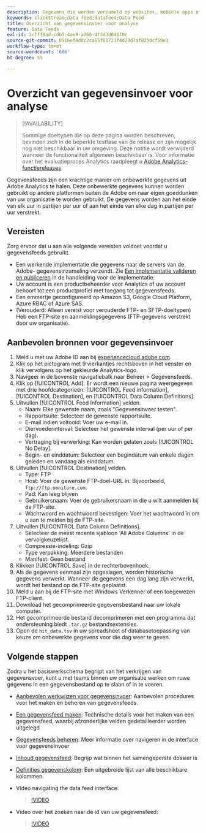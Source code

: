 ```yaml
---
description: Gegevens die worden verzameld op websites, mobiele apps of die worden geüpload met behulp van webservice-API's of gegevensbronnen, worden verwerkt en opgeslagen in Adobe Data Warehouse. Deze onbewerkte klikstreamgegevens vormen de gegevensset die door Adobe Analytics wordt gebruikt.
keywords: clickStream;data feed;datafeed;Data Feed
title: Overzicht van gegevensinvoer voor analyse
feature: Data Feeds
exl-id: 2cfff9ad-cdb5-4ae9-a266-4f3d3d046f0c
source-git-commit: 0916ef4ddc2ca65f01721f4d79d7af825dcf50e3
workflow-type: tm+mt
source-wordcount: '606'
ht-degree: 5%

---
```


# Overzicht van gegevensinvoer voor analyse

>[!AVAILABILITY]
>
>Sommige doeltypen die op deze pagina worden beschreven, bevinden zich in de beperkte testfase van de release en zijn mogelijk nog niet beschikbaar in uw omgeving. Deze notitie wordt verwijderd wanneer de functionaliteit algemeen beschikbaar is. Voor informatie over het evaluatieproces Analytics raadpleegt u [Adobe Analytics-functiereleases](/help/release-notes/releases.md).

Gegevensfeeds zijn een krachtige manier om onbewerkte gegevens uit Adobe Analytics te halen. Deze onbewerkte gegevens kunnen worden gebruikt op andere platformen buiten de Adobe om naar eigen goeddunken van uw organisatie te worden gebruikt. De gegevens worden aan het einde van elk uur in partijen per uur of aan het einde van elke dag in partijen per uur verstrekt.

## Vereisten

Zorg ervoor dat u aan alle volgende vereisten voldoet voordat u gegevensfeeds gebruikt.

* Een werkende implementatie die gegevens naar de servers van de Adobe- gegevensinzameling verzendt. Zie [Een implementatie valideren en publiceren](/help/implement/launch/validate-publish-prod.md) in de handleiding voor de implementatie.
* Uw account is een productbeheerder voor Analytics of uw account behoort tot een productprofiel met toegang tot gegevensfeeds.
* Een emmertje geconfigureerd op Amazon S3, Google Cloud Platform, Azure RBAC of Azure SAS.
* (Verouderd: Alleen vereist voor verouderde FTP- en SFTP-doeltypen) Heb een FTP-site en aanmeldingsgegevens (FTP-gegevens verstrekt door uw organisatie).

## Aanbevolen bronnen voor gegevensinvoer

1. Meld u met uw Adobe ID aan bij [experiencecloud.adobe.com](https://experiencecloud.adobe.com).
2. Klik op het pictogram met 9 vierkantjes rechtsboven in het venster en klik vervolgens op het gekleurde Analytics-logo.
3. Navigeer in de bovenste navigatiebalk naar Beheer > Gegevensfeeds.
4. Klik op [!UICONTROL Add]. Er wordt een nieuwe pagina weergegeven met drie hoofdcategorieën: [!UICONTROL Feed information], [!UICONTROL Destination], en [!UICONTROL Data Column Definitions].
5. Uitvullen [!UICONTROL Feed Information] velden.
   * Naam: Elke gewenste naam, zoals &quot;Gegevensinvoer testen&quot;.
   * Rapportsuite: Selecteer de gewenste rapportsuite.
   * E-mail indien voltooid: Voer uw e-mail in.
   * Diervoederinterval: Selecteer het gewenste interval (per uur of per dag).
   * Vertraging bij verwerking: Kan worden gelaten zoals [!UICONTROL No Delay].
   * Begin- en einddatum: Selecteer een begindatum van enkele dagen geleden en vandaag als einddatum.
6. Uitvullen [!UICONTROL Destination] velden.
   * Type: FTP
   * Host: Voer de gewenste FTP-doel-URL in. Bijvoorbeeld, `ftp://ftp.omniture.com`.
   * Pad: Kan leeg blijven
   * Gebruikersnaam: Voer de gebruikersnaam in die u wilt aanmelden bij de FTP-site.
   * Wachtwoord en wachtwoord bevestigen: Voer het wachtwoord in om u aan te melden bij de FTP-site.
7. Uitvullen [!UICONTROL Data Column Definitions].
   * Selecteer de meest recente sjabloon &#39;All Adobe Columns&#39; in de vervolgkeuzelijst.
   * Compressie-indeling: Gzip
   * Type verpakking: Meerdere bestanden
   * Manifest: Geen bestand
8. Klikken [!UICONTROL Save] in de rechterbovenhoek.
9. Als de gegevens eenmaal zijn opgeslagen, worden historische gegevens verwerkt. Wanneer de gegevens een dag lang zijn verwerkt, wordt het bestand op de FTP-site geplaatst.
10. Meld u aan bij de FTP-site met Windows Verkenner of een toegewezen FTP-client.
11. Download het gecomprimeerde gegevensbestand naar uw lokale computer.
12. Het gecomprimeerde bestand decomprimeren met een programma dat ondersteuning biedt `.tar.gz` bestandsextensies.
13. Open de `hit_data.tsv` in uw spreadsheet of databasetoepassing van keuze om onbewerkte gegevens voor die dag weer te geven.

## Volgende stappen

Zodra u het basiswerkschema begrijpt van het verkrijgen van gegevensvoer, kunt u met teams binnen uw organisatie werken om ruwe gegevens in een gegevensbestand op te slaan of in te voeren.

* [Aanbevolen werkwijzen voor gegevensinvoer](/help/export/analytics-data-feed/data-feeds-best-practices.md): Aanbevolen procedures voor het maken en beheren van gegevensfeeds.
* [Een gegevensfeed maken](create-feed.md): Technische details voor het maken van een gegevensfeed, waarbij afzonderlijke velden gedetailleerder worden uitgelegd
* [Gegevensfeeds beheren](df-manage-feeds.md): Meer informatie over navigeren in de interface voor gegevensinvoer
* [Inhoud gegevensfeed](c-df-contents/datafeeds-contents.md): Begrijp wat binnen het samengeperste dossier is <!-- Is this still the output users can download from the destination? I aske Jun. -->
* [Definities gegevenskolom](c-df-contents/datafeeds-reference.md): Een uitgebreide lijst van alle beschikbare kolommen.
* Video navigating the data feed interface:

  >[!VIDEO](https://video.tv.adobe.com/v/25452/?quality=12)

* Video over het zoeken naar de id van uw gegevensfeed:

  >[!VIDEO](https://video.tv.adobe.com/v/335747/?quality=12)